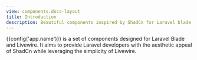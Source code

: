 ```yaml
---
view: components.docs-layout
title: Introduction
description: Beautiful components inspired by ShadCn for Laravel blade
---
```

{{config('app.name')}} is a set of components designed for Laravel Blade and Livewire. It aims to provide Laravel developers with the aesthetic appeal of ShadCn while leveraging the simplicity of Livewire.

